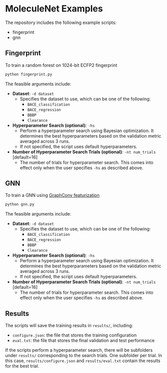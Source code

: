 # MoleculeNet Examples

The repository includes the following example scripts:
- fingerprint
- gnn

## Fingerprint

To train a random forest on 1024-bit ECFP2 fingerprint

```bash
python fingerprint.py
```

The feasible arguments include:
- **Dataset**: `-d dataset`
    - Specifies the dataset to use, which can be one of the following:
        - `BACE_classification`
        - `BACE_regression`
        - `BBBP`
        - `Clearance`
- **Hyperparameter Search (optional)**: `-hs`
    - Perform a hyperparameter search using Bayesian optimization. It determines the best 
      hyperparameters based on the validation metric averaged across 3 runs.
    - If not specified, the script uses default hyperparameters.
- **Number of Hyperparameter Search Trials (optional)**: `-nt num_trials` [default=16]
    - The number of trials for hyperparameter search. This comes into effect only when the user specifies 
      `-hs` as described above.
      
## GNN

To train a GNN using [GraphConv featurization](https://github.com/deepchem/deepchem/blob/master/deepchem/feat/molecule_featurizers/mol_graph_conv_featurizer.py#L89)

```bash
python gnn.py
```

The feasible arguments include:
- **Dataset**: `-d dataset`
    - Specifies the dataset to use, which can be one of the following:
        - `BACE_classification`
        - `BACE_regression`
        - `BBBP`
        - `Clearance`
- **Hyperparameter Search (optional)**: `-hs`
    - Perform a hyperparameter search using Bayesian optimization. It determines the best 
      hyperparameters based on the validation metric averaged across 3 runs.
    - If not specified, the script uses default hyperparameters.
- **Number of Hyperparameter Search Trials (optional)**: `-nt num_trials` [default=16]
    - The number of trials for hyperparameter search. This comes into effect only when the user specifies 
      `-hs` as described above.

## Results

The scripts will save the training results in `results/`, including:
- `configure.json`: the file that stores the training configuration
- `eval.txt`: the file that stores the final validation and test performance

If the scripts perform a hyperparameter search, there will be subfolders under `results/`
corresponding to the search trials. One subfolder per trial. In this case, 
`results/configure.json` and `results/eval.txt` contain the results for the best trial.
